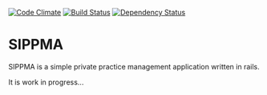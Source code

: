 [![Code Climate](https://codeclimate.com/github/tosmi/sippma/badges/gpa.svg)](https://codeclimate.com/github/tosmi/sippma)
[![Build Status](https://secure.travis-ci.org/tosmi/sippma.png)](https://travis-ci.org/tosmi/sippma)
[![Dependency Status](https://gemnasium.com/tosmi/sippma.svg)](https://gemnasium.com/tosmi/sippma)

# SIPPMA #

SIPPMA is a simple private practice management application written in rails.

It is work in progress...
